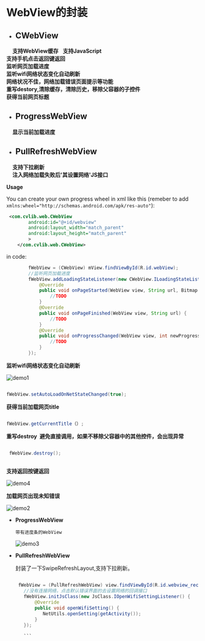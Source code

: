 # WebView的封装


* ## CWebView  

         **支持WebView缓存**  
         **支持JavaScript**  
         **支持手机点击返回键返回**  
         **监听网页加载进度**  
         **监听wifi网络状态变化自动刷新**  
         **网络状况不佳，网络加载错误页面提示等功能**  
         **重写destory,清除缓存，清除历史，移除父容器的子控件**  
         **获得当前网页标题** 
    
* ## ProgressWebView  

         **显示当前加载进度**  
    
* ## PullRefreshWebView  

         **支持下拉刷新**  
         **注入网络加载失败后'其设置网络'JS接口**  
    
    
 **Usage**

You can create your own progress wheel in xml like this (remeber to add ```xmlns:wheel="http://schemas.android.com/apk/res-auto"```):

```xml
 <com.cvlib.web.CWebView
        android:id="@+id/webview"
        android:layout_width="match_parent"
        android:layout_height="match_parent"
        >
    </com.cvlib.web.CWebView>
```

in code:

```Java
        fWebView = (CWebView) mView.findViewById(R.id.webView);
        //监听网页加载进度
        fWebView.addLoadingStateListener(new CWebView.ILoadingStateListener() {
            @Override
            public void onPageStarted(WebView view, String url, Bitmap favicon) {
                //TODO
            }
            @Override
            public void onPageFinished(WebView view, String url) {
                //TODO
            }
            @Override
            public void onProgressChanged(WebView view, int newProgress) {
                //TODO
            }
        });
```
**监听wifi网络状态变化自动刷新**  


![demo1](https://raw.githubusercontent.com/Callanna/CustomView/master/art/demo1.gif)  
 
 
```Java

fWebView.setAutoLoadOnNetStateChanged(true);

```


**获得当前加载网页title**  
 
```Java

fWebView.getCurrentTitle（）;

```

**重写destroy  避免直接调用，如果不移除父容器中的其他控件，会出现异常**  

```Java

 fWebView.destroy();
 
 ```
 
**支持返回按键返回**  


 ![demo4](https://raw.githubusercontent.com/Callanna/CustomView/master/art/demo4.gif)  
 
 
**加载网页出现未知错误**  


 ![demo2](https://raw.githubusercontent.com/Callanna/CustomView/master/art/demo2.gif)  
 
 
* **ProgressWebView**   

      带有进度条的WebView  
      
     ![demo3](https://raw.githubusercontent.com/Callanna/CustomView/master/art/demo3.gif)  
     
* **PullRefreshWebView**    

     封装了一下SwipeRefreshLayout,支持下拉刷新。    
      
     ```Java 
     
      fWebView = (PullRefreshWebView) view.findViewById(R.id.webview_recipe);
        //没有连接网络，点击默认错误界面的去设置网络的回调接口
        fWebView.initJsClass(new JsClass.IOpenWifiSettingListener() {
            @Override
            public void openWifiSetting() {
               NetUtils.openSetting(getActivity());
            }
        });
        
        ```
 
  
 


 

